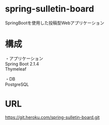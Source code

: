 # spring-sulletin-board

SpringBootを使用した投稿型Webアプリケーション

# 構成
・アプリケーション  
Spring Boot 2.1.4  
Thymeleaf  

・DB  
PostgreSQL  

# URL
https://git.heroku.com/spring-sulletin-board.git

